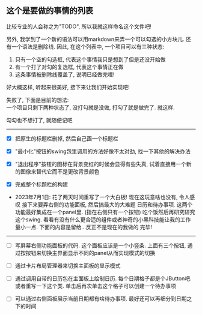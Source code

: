 ## 这个是要做的事情的列表
比较专业的人会称之为"TODO", 所以我就这样命名这个文件吧!

另外, 我学到了一个新的语法可以用markdown来弄一个可以勾选的小方块儿. 还有一个语法是删除线. 
因此, 在这个列表中, 一个项目可以有三种状态:  
1. 只有一个空的勾选框, 代表这个事情我只是想到了但是还没开始做
2. 有一个打了对勾的复选框, 代表这个事情正在做
3. 这条事情被删除线覆盖了, 说明已经做完哩!  

好大概这样, 听起来很美好, 接下来让我们开始实现吧!

失败了, 下面是目前的想法:  
一个项目只剩下两种状态了, 没打勾就是没做, 打勾了就是做完了. 就这样.

勾勾也不想打了, 就随便记吧

---

- [x] 把原生的标题栏删掉, 然后自己画一个标题栏

- [x] "最小化"按钮的swing包里调用的方法好像不太对劲, 找一下其他的解决办法

- [x] "退出程序"按钮的图标在背景变红的时候会显得有些失真, 试着直接用一个新的图像来替代它而不是更改背景颜色

- [x] 完成整个标题栏的构建

* 2023年7月1日: 花了两天时间重写了一个大白板! 现在这玩意啥也没有, 令人感叹
接下来要弄右侧的功能面板, 然后搞最大的大难题 日历和待办事项. 这两个功能最好集成在一个panel里. (指在右侧只有一个按钮)
吃个饭然后再研究研究这个swing. 看看有没有什么更合适的组件或者神奇的小黑科技能让我的工作量小一点. 下面的内容是留给...反正不是现在的我做的
完毕!

---

- [ ] 写屏幕右侧功能面板的代码. 这个面板应该是一个小竖条. 上面有三个按钮, 通过按按钮来切换主界面显示不同的panel从而实现模式的切换

- [ ] 通过卡片布局管理器来切换主面板的显示模式

- [ ] 通过调用自带的日历包在主面板上绘制日历. 每个日期格子都是个JButton吧. 或者重写一下这个类. 单击后再次单击这个格子可以创建一个待办事项

- [ ] 可以通过右侧面板展示当前日期都有啥待办事项. 最好还可以再细分到日期之下的时间
